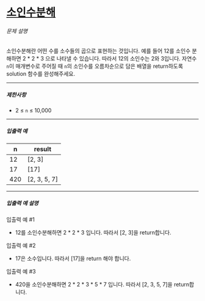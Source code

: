 # [소인수분해](https://school.programmers.co.kr/learn/courses/30/lessons/120852)


###### 문제 설명


소인수분해란 어떤 수를 소수들의 곱으로 표현하는 것입니다. 예를 들어 12를 소인수 분해하면 2 \* 2 \* 3 으로 나타낼 수 있습니다. 따라서 12의 소인수는 2와 3입니다. 자연수 `n`이 매개변수로 주어질 때 `n`의 소인수를 오름차순으로 담은 배열을 return하도록 solution 함수를 완성해주세요.




---


##### 제한사항


* 2 ≤ `n` ≤ 10,000




---


##### 입출력 예




| n | result |
| --- | --- |
| 12 | \[2, 3] |
| 17 | \[17] |
| 420 | \[2, 3, 5, 7] |




---


##### 입출력 예 설명


입출력 예 \#1


* 12를 소인수분해하면 2 \* 2 \* 3 입니다. 따라서 \[2, 3]을 return합니다.


입출력 예 \#2


* 17은 소수입니다. 따라서 \[17]을 return 해야 합니다.


입출력 예 \#3


* 420을 소인수분해하면 2 \* 2 \* 3 \* 5 \* 7 입니다. 따라서 \[2, 3, 5, 7]을 return합니다.



